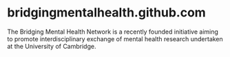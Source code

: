 # bridgingmentalhealth.github.com
The Bridging Mental Health Network is a recently founded initiative aiming to promote interdisciplinary exchange of mental health research undertaken at the University of Cambridge. 
